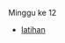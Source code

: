 Minggu ke 12

- [latihan](https://github.com/Dean-182/tekn-cloud-computing/blob/main/minggu-12/latihan.md)
